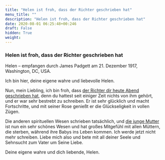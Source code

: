 ```yaml
---
title: "Helen ist froh, dass der Richter geschrieben hat"
menu_title: ""
description: "Helen ist froh, dass der Richter geschrieben hat"
date: 2020-08-01 06:25:48+00:246
draft: False
hidden: True
weight:
---
```

### Helen ist froh, dass der Richter geschrieben hat

Helen – empfangen durch James Padgett am 21. Dezember 1917, Washington, DC, USA.

Ich bin hier, deine eigene wahre und liebevolle Helen.

Nun, mein Liebling, ich bin froh, dass [der Richter dir heute Abend geschrieben hat](/padgett-botschaften/padgett-botschaften-in-reihenfolge-des-datums/padgett-botschaften-1917/richter-syrick-beschrieb-seinen-fortschritt-in-die-siebte-sphaere-jep-richter-syrick-21-dezember-1917/), denn du hattest seit einiger Zeit nichts von ihm gehört, und er war sehr bestrebt zu schreiben. Er ist sehr glücklich und macht Fortschritte, und mit seiner Rose genießt er die Glückseligkeit in vollen Zügen.

Die anderen spirituellen Wesen schrieben tatsächlich, und [die junge Mutter](/padgett-botschaften/padgett-botschaften-in-reihenfolge-des-datums/padgett-botschaften-1917/eine-mutter-berichtet-von-ihren-erfahrungen-nach-dem-hinuebergehen-jep-grace-stanhope-21-dezember-1917/) ist nun ein sehr schönes Wesen und hat großes Mitgefühl mit allen Müttern, die sterben, während ihre Babys ins Leben kommen. Ich werde jetzt nicht mehr schreiben. Liebe mich also und bete mit all deiner Seele und Sehnsucht zum Vater um Seine Liebe.

Deine eigene wahre und dich liebende, Helen.
